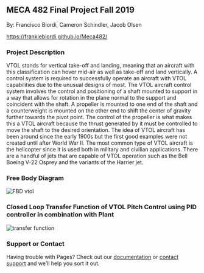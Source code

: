 ## MECA 482 Final Project Fall 2019



By: Francisco Biordi, Cameron Schindler, Jacob Olsen 

https://frankiebiordi.github.io/Meca482/








### Project Description 

VTOL stands for vertical take-off and landing, meaning that an aircraft with this classification can hover mid-air as well as take-off and land vertically. A control system is required to successfully operate an aircraft with VTOL capabilities due to the unusual designs of most. The VTOL aircraft control system involves the control and positioning of a shaft mounted to support in a way that allows for rotation in the plane normal to the support and coincident with the shaft. A propeller is mounted to one end of the shaft and a counterweight is mounted on the other end to shift the center of gravity further towards the pivot point. The control of the propeller is what makes this a VTOL aircraft because the thrust generated by it must be controlled to move the shaft to the desired orientation. The idea of VTOL aircraft has been around since the early 1900s but the first good examples were not created until after World War II. The most common type of VTOL aircraft is the helicopter since it is used both in military and civilian applications. There are a handful of jets that are capable of VTOL operation such as the Bell Boeing V-22 Osprey and the variants of the Harrier jet. 

### Free Body Diagram 

![FBD vtol](https://user-images.githubusercontent.com/59099338/71291483-ac526880-2327-11ea-973c-a40384486980.JPG)





### Closed Loop Transfer Function of VTOL Pitch Control using PID controller in combination with Plant 

![transfer function](https://user-images.githubusercontent.com/59099338/71298810-b59aff80-233e-11ea-98f4-971a2d4e0fde.JPG)



### Support or Contact

Having trouble with Pages? Check out our [documentation](https://help.github.com/categories/github-pages-basics/) or [contact support](https://github.com/contact) and we’ll help you sort it out.
